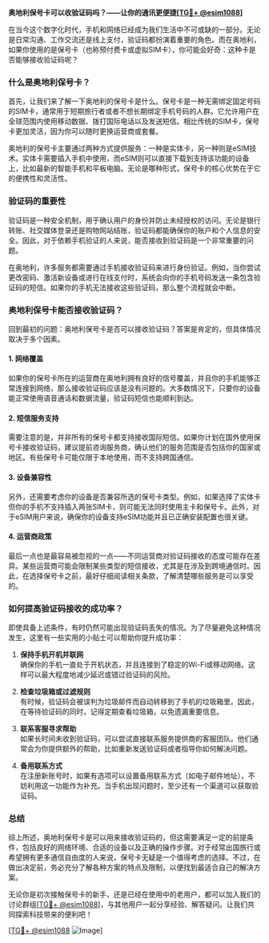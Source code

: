**奥地利保号卡可以收验证码吗？——让你的通讯更便捷[[TG💪+ @esim1088](https://t.me/s/esim1088)]**

在当今这个数字化时代，手机和网络已经成为我们生活中不可或缺的一部分。无论是日常沟通、工作交流还是线上支付，验证码都扮演着重要的角色。而在奥地利，如果你使用的是保号卡（也称预付费卡或虚拟SIM卡），你可能会好奇：这种卡是否能够接收验证码呢？

### 什么是奥地利保号卡？

首先，让我们来了解一下奥地利的保号卡是什么。保号卡是一种无需绑定固定号码的SIM卡，通常用于短期旅行者或者不想长期绑定手机号码的人群。它允许用户在全球范围内使用移动数据、拨打国际电话以及发送短信。相比传统的SIM卡，保号卡更加灵活，因为你可以随时更换运营商或套餐。

奥地利的保号卡主要通过两种方式提供服务：一种是实体卡，另一种则是eSIM技术。实体卡需要插入手机中使用，而eSIM则可以直接下载到支持该功能的设备上，比如最新的智能手机和平板电脑。无论是哪种形式，保号卡的核心优势在于它的便携性和灵活性。

### 验证码的重要性

验证码是一种安全机制，用于确认用户的身份并防止未经授权的访问。无论是银行转账、社交媒体登录还是购物网站结账，验证码都能确保你的账户和个人信息的安全。因此，对于依赖手机验证的人来说，能否接收到验证码是一个非常重要的问题。

在奥地利，许多服务都需要通过手机接收验证码来进行身份验证。例如，当你尝试更改密码、激活新设备或进行在线支付时，系统会向你的手机号码发送一条包含验证码的短信。如果你的手机无法接收这些验证码，那么整个流程就会中断。

### 奥地利保号卡能否接收验证码？

回到最初的问题：奥地利保号卡是否可以接收验证码？答案是肯定的，但具体情况取决于多个因素。

#### 1. **网络覆盖**
   如果你的保号卡所在的运营商在奥地利拥有良好的信号覆盖，并且你的手机能够正常连接到网络，那么接收验证码应该是没有问题的。大多数情况下，只要你的设备能正常使用语音通话和数据流量，验证码短信也能顺利到达。

#### 2. **短信服务支持**
   需要注意的是，并非所有的保号卡都支持接收国际短信。如果你计划在国外使用保号卡接收验证码，建议提前咨询服务商，确认他们的服务范围是否包括你的国家或地区。有些保号卡可能仅限于本地使用，而不支持跨国通信。

#### 3. **设备兼容性**
   另外，还需要考虑你的设备是否兼容所选的保号卡类型。例如，如果选择了实体卡但你的手机不支持插入两张SIM卡，则可能无法同时使用主卡和保号卡。此外，对于eSIM用户来说，确保你的设备支持eSIM功能并且已正确安装配置也很关键。

#### 4. **运营商政策**
   最后一点也是最容易被忽视的一点——不同运营商对验证码接收的态度可能存在差异。某些运营商可能会限制某些类型的短信接收，尤其是在涉及到跨境通信时。因此，在选择保号卡之前，最好仔细阅读相关条款，了解清楚哪些服务是可以享受的。

### 如何提高验证码接收的成功率？

即使具备上述条件，有时仍然可能出现验证码丢失的情况。为了尽量避免这种情况发生，这里有一些实用的小贴士可以帮助你提升成功率：

1. **保持手机开机并联网**  
   确保你的手机一直处于开机状态，并且连接到了稳定的Wi-Fi或移动网络。这样可以最大程度地减少延迟或错过验证码的风险。

2. **检查垃圾箱或过滤规则**  
   有时候，验证码会被误判为垃圾邮件而自动转移到了手机的垃圾箱里。因此，在等待验证码的同时，记得定期查看垃圾箱，以免遗漏重要信息。

3. **联系客服寻求帮助**  
   如果长时间未收到验证码，可以尝试直接联系服务提供商的客服团队。他们通常会为你提供额外的帮助，比如重新发送验证码或者指导你如何解决问题。

4. **备用联系方式**  
   在注册新账号时，如果有选项可以设置备用联系方式（如电子邮件地址），不妨利用这一功能作为补充。当手机出现问题时，至少还有一个渠道可以获取验证码。

### 总结

综上所述，奥地利保号卡是可以用来接收验证码的，但这需要满足一定的前提条件，包括良好的网络环境、合适的设备以及正确的操作步骤。对于经常出国旅行或希望拥有更多通信自由度的人来说，保号卡无疑是一个值得考虑的选择。不过，在做出决定前，务必充分了解各种方案的特点及限制，以便找到最适合自己的解决方案。

无论你是初次接触保号卡的新手，还是已经在使用中的老用户，都可以加入我们的讨论群组[[TG💪+ @esim1088](https://t.me/s/esim1088)]，与其他用户一起分享经验、解答疑问。让我们共同探索科技带来的便利吧！

[[TG💪+ @esim1088](https://t.me/s/esim1088) ![Image](https://i.postimg.cc/4NQfJmqS/Snipaste-2025-05-13-00-14-12.png)]